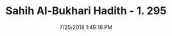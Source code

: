 ---
title        : "Sahih Al-Bukhari Hadith - 1. 295"
date         : 7/25/2018 1:49:16 PM
draft        : false
type         : "hadith"
layout       : "hadith"
BookCode     : "SHB"
VolumeNumber : "1"
HadithNumber : "295"
categories  :  ["Menses-Washing husband's head and combing his hair"]
tags  :  ["Urwa"]
---